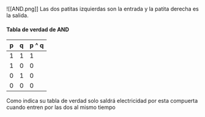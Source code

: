 ![[AND.png]]
Las dos patitas izquierdas son la entrada y la patita derecha es la salida. 
#### Tabla de verdad de AND

| p   | q   | p ^ q |
| --- | --- | ----- |
| 1   | 1   | 1     |
| 1   | 0   | 0     |
| 0   | 1   | 0     |
| 0   | 0   | 0     |
Como indica su tabla de verdad solo saldrá electricidad por esta compuerta cuando entren por las dos al mismo tiempo 
